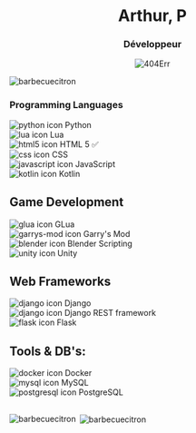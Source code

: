 <h1 align="center">Arthur, P</h1>
<h3 align="center">Développeur</h3>
<p align="center"><img src="https://media.tenor.com/ZorS5WYG4b4AAAAC/coffee-coffee-cup.gif" alt="404Err" /></p>
<img src="https://komarev.com/ghpvc/?username=barbecuecitron&label=Profile%20views&color=0e75b6&style=flat" alt="barbecuecitron" />

### Programming Languages
![python icon](https://img.icons8.com/color/48/000000/python.png) Python  
![lua icon](https://img.icons8.com/color/48/000000/lua-language.png) Lua  
![html5 icon](https://img.icons8.com/color/48/000000/html-5--v1.png) HTML 5 ✅  
![css icon](https://img.icons8.com/color/48/000000/css3.png) CSS  
![javascript icon](https://img.icons8.com/color/48/000000/javascript--v1.png) JavaScript  
![kotlin icon](https://img.icons8.com/color/48/000000/kotlin.png) Kotlin  

## Game Development
![glua icon](https://img.icons8.com/nolan/48/lua-language--v1.png) GLua  
![garrys-mod icon](https://img.icons8.com/color/48/000000/garrys-mod.png) Garry's Mod  
![blender icon](https://img.icons8.com/color/48/000000/blender-3d.png) Blender Scripting  
![unity icon](https://img.icons8.com/color/48/000000/unity.png) Unity

## Web Frameworks
![django icon](https://img.icons8.com/color/48/000000/django.png) Django  
![django icon](https://img.icons8.com/color/48/000000/django.png) Django REST framework  
![flask icon](https://img.icons8.com/nolan/48/flask.png) Flask 

## Tools & DB's:
![docker icon](https://img.icons8.com/color/48/docker.png) Docker  
![mysql icon](https://img.icons8.com/color/48/mysql-logo.png) MySQL  
![postgresql icon](https://img.icons8.com/plasticine/48/postgreesql.png) PostgreSQL
##

<p><img align="left" src="https://github-readme-stats.vercel.app/api/top-langs?username=barbecuecitron&show_icons=true&locale=en&layout=compact" alt="barbecuecitron" /></p>

<p>&nbsp;<img align="center" src="https://github-readme-stats.vercel.app/api?username=barbecuecitron&show_icons=true&locale=en" alt="barbecuecitron" /></p>



